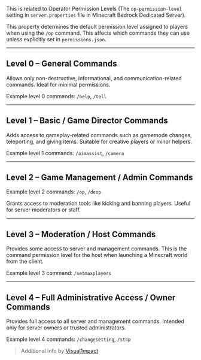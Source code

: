 This is related to Operator Permission Levels (The `op-permission-level` setting in `server.properties` file in Minecraft Bedrock Dedicated Server).

This property determines the default permission level assigned to players when using the `/op` command. This affects which commands they can use unless explicitly set in `permissions.json`.

---

## Level 0 – General Commands

Allows only non-destructive, informational, and communication-related commands. Ideal for minimal permissions.

Example level 0 commands: `/help`, `/tell`

---

## Level 1 – Basic / Game Director Commands

Adds access to gameplay-related commands such as gamemode changes, teleporting, and giving items. Suitable for creative players or minor helpers.

Example level 1 commands: `/aimassist`, `/camera`

---

## Level 2 – Game Management / Admin Commands

Example level 2 commands: `/op`, `/deop`

Grants access to moderation tools like kicking and banning players. Useful for server moderators or staff.

---

## Level 3 – Moderation / Host Commands

Provides some access to server and management commands. This is the command permission level for the host when launching a Minecraft world from the client.

Example level 3 command: `/setmaxplayers`

---

## Level 4 – Full Administrative Access / Owner Commands

Provides full access to all server and management commands. Intended only for server owners or trusted administrators.

Example level 4 commands: `/changesetting`, `/stop`

> Additional info by [Visual1mpact](https://github.com/Visual1mpact)